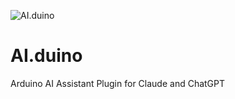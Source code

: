 ![AI.duino](http://www.nikolairadke.de/aiduino/aiduino_back.png)
# AI.duino
Arduino AI Assistant Plugin for Claude and ChatGPT
